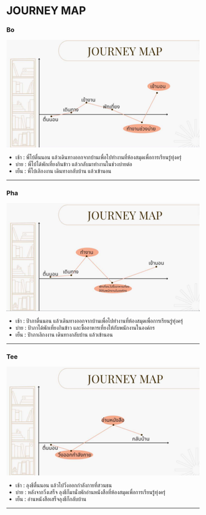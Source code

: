 # JOURNEY MAP
### Bo
<img src ="Image/bo_jm.png">

* เช้า : พี่โบ้ตื่นนอน แล้วเดินทางออกจากบ้านเพื่อไปทำงานที่ห้องสมุดเพื่อการเรียนรู่ทุ่งครุ่
* บ่าย : พี่โบ้ได้พักเที่ยงกินข้าว แล้วกลับมาทำงานในช่วงบ่ายต่อ
* เย็น : พี่โบ้เลิกงงาน เดินทางกลับบ้าน แล้วเข้านอน
---
### Pha
<img src ="Image/pha_jm.png">

* เช้า : ป้าภาตื่นนอน แล้วเดินทางออกจากบ้านเพื่อไปทำงานที่ห้องสมุดเพื่อการเรียนรู่ทุ่งครุ่
* บ่าย : ป้าภาได้พักเที่ยงกินข้าว และซื้ออาหารเที่ยงให้กับพนักงานในองค์กร
* เย็น : ป้าภาเลิกงงาน เดินทางกลับบ้าน แล้วเข้านอน
---
### Tee
<img src ="Image/tee_jm.png">

* เช้า : ลุงธีตื่นนอน แล้วไปวิ่งออกกำลังกายที่สวนธน
* บ่าย : หลังจากวิ่งเสร็จ ลุงธีก็มานั่งพักอ่านหนังสือที่ห้องสมุดเพื่อการเรียนรู้ทุ่งครุ่
* เย็น : อ่านหนังสือเสร็จลุงธีก็กลับบ้าน
---
